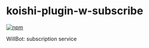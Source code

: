 # koishi-plugin-w-subscribe

[![npm](https://img.shields.io/npm/v/koishi-plugin-w-subscribe?style=flat-square)](https://www.npmjs.com/package/koishi-plugin-w-subscribe)

WillBot: subscription service

